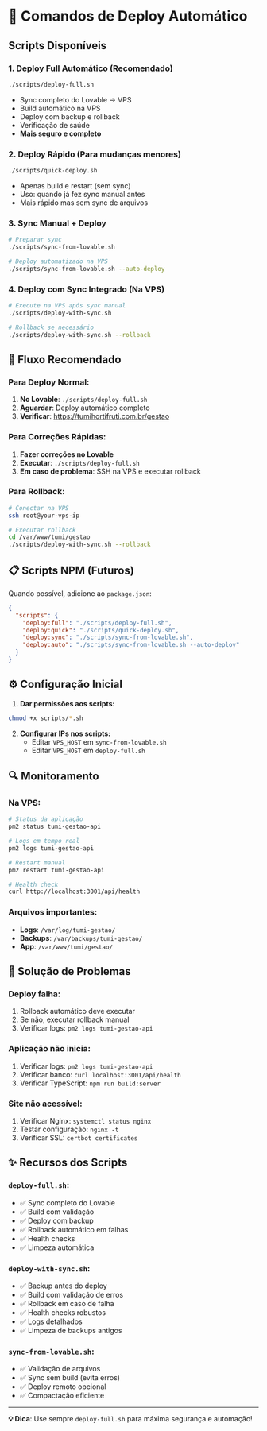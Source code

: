 # 🚀 Comandos de Deploy Automático

## Scripts Disponíveis

### 1. **Deploy Full Automático** (Recomendado)
```bash
./scripts/deploy-full.sh
```
- Sync completo do Lovable → VPS
- Build automático na VPS
- Deploy com backup e rollback
- Verificação de saúde
- **Mais seguro e completo**

### 2. **Deploy Rápido** (Para mudanças menores)
```bash
./scripts/quick-deploy.sh
```
- Apenas build e restart (sem sync)
- Uso: quando já fez sync manual antes
- Mais rápido mas sem sync de arquivos

### 3. **Sync Manual + Deploy**
```bash
# Preparar sync
./scripts/sync-from-lovable.sh

# Deploy automatizado na VPS
./scripts/sync-from-lovable.sh --auto-deploy
```

### 4. **Deploy com Sync Integrado** (Na VPS)
```bash
# Execute na VPS após sync manual
./scripts/deploy-with-sync.sh

# Rollback se necessário
./scripts/deploy-with-sync.sh --rollback
```

## 🎯 Fluxo Recomendado

### Para Deploy Normal:
1. **No Lovable**: `./scripts/deploy-full.sh`
2. **Aguardar**: Deploy automático completo
3. **Verificar**: https://tumihortifruti.com.br/gestao

### Para Correções Rápidas:
1. **Fazer correções no Lovable**
2. **Executar**: `./scripts/deploy-full.sh`
3. **Em caso de problema**: SSH na VPS e executar rollback

### Para Rollback:
```bash
# Conectar na VPS
ssh root@your-vps-ip

# Executar rollback
cd /var/www/tumi/gestao
./scripts/deploy-with-sync.sh --rollback
```

## 📋 Scripts NPM (Futuros)

Quando possível, adicione ao `package.json`:

```json
{
  "scripts": {
    "deploy:full": "./scripts/deploy-full.sh",
    "deploy:quick": "./scripts/quick-deploy.sh", 
    "deploy:sync": "./scripts/sync-from-lovable.sh",
    "deploy:auto": "./scripts/sync-from-lovable.sh --auto-deploy"
  }
}
```

## ⚙️ Configuração Inicial

1. **Dar permissões aos scripts:**
```bash
chmod +x scripts/*.sh
```

2. **Configurar IPs nos scripts:**
   - Editar `VPS_HOST` em `sync-from-lovable.sh`
   - Editar `VPS_HOST` em `deploy-full.sh`

## 🔍 Monitoramento

### Na VPS:
```bash
# Status da aplicação
pm2 status tumi-gestao-api

# Logs em tempo real
pm2 logs tumi-gestao-api

# Restart manual
pm2 restart tumi-gestao-api

# Health check
curl http://localhost:3001/api/health
```

### Arquivos importantes:
- **Logs**: `/var/log/tumi-gestao/`
- **Backups**: `/var/backups/tumi-gestao/`
- **App**: `/var/www/tumi/gestao/`

## 🚨 Solução de Problemas

### Deploy falha:
1. Rollback automático deve executar
2. Se não, executar rollback manual
3. Verificar logs: `pm2 logs tumi-gestao-api`

### Aplicação não inicia:
1. Verificar logs: `pm2 logs tumi-gestao-api`
2. Verificar banco: `curl localhost:3001/api/health`
3. Verificar TypeScript: `npm run build:server`

### Site não acessível:
1. Verificar Nginx: `systemctl status nginx`
2. Testar configuração: `nginx -t`
3. Verificar SSL: `certbot certificates`

## ✨ Recursos dos Scripts

### `deploy-full.sh`:
- ✅ Sync completo do Lovable
- ✅ Build com validação
- ✅ Deploy com backup
- ✅ Rollback automático em falhas
- ✅ Health checks
- ✅ Limpeza automática

### `deploy-with-sync.sh`:
- ✅ Backup antes do deploy
- ✅ Build com validação de erros
- ✅ Rollback em caso de falha
- ✅ Health checks robustos
- ✅ Logs detalhados
- ✅ Limpeza de backups antigos

### `sync-from-lovable.sh`:
- ✅ Validação de arquivos
- ✅ Sync sem build (evita erros)
- ✅ Deploy remoto opcional
- ✅ Compactação eficiente

---

**💡 Dica**: Use sempre `deploy-full.sh` para máxima segurança e automação!